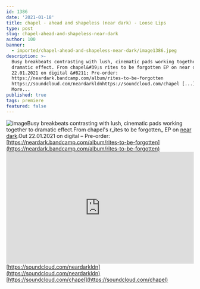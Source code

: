 ```yaml
---
id: 1386
date: '2021-01-18'
title: chapel - ahead and shapeless (near dark) - Loose Lips
type: post
slug: chapel-ahead-and-shapeless-near-dark
author: 100
banner:
  - imported/chapel-ahead-and-shapeless-near-dark/image1386.jpeg
description: >-
  Busy breakbeats contrasting with lush, cinematic pads working together to
  dramatic effect. From chapel&#39;s rites to be forgotten EP on near dark. Out
  22.01.2021 on digital &#8211; Pre-order:
  https://neardark.bandcamp.com/album/rites-to-be-forgotten
  https://soundcloud.com/neardarkldnhttps://soundcloud.com/chapel [...]Read
  More...
published: true
tags: premiere
featured: false
---
```

![image](../imported/chapel-ahead-and-shapeless-near-dark/image1386.jpeg)Busy breakbeats contrasting with lush, cinematic pads working together to dramatic effect.From chapel's r_ites to be forgotten_ EP on [near dark](https://neardark.bandcamp.com).Out 22.01.2021 on digital – Pre-order: [https://neardark.bandcamp.com/album/rites-to-be-forgotten](https://neardark.bandcamp.com/album/rites-to-be-forgotten)<iframe width='100%' height='300' scrolling='no' frameborder='no' allow='autoplay' src='https://w.soundcloud.com/player/?url=https%3A//api.soundcloud.com/tracks/968040949&color=%23ff5500&auto_play=false&hide_related=false&show_comments=true&show_user=true&show_reposts=false&show_teaser=true'></iframe>[https://soundcloud.com/neardarkldn](https://soundcloud.com/neardarkldn)  
[https://soundcloud.com/chapel](https://soundcloud.com/chapel)